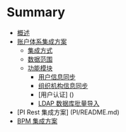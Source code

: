 # Summary

* [概述](README.md)
* [账户体系集成方案](Account/README.md)
  * [集成方式](Engine/Driver.md)
  * [数据范围](Engine/Var.md)
  * [功能模块]()
    * [用户信息同步]()
    * [组织机构信息同步]()
    * [用户认证] ()
    * [LDAP 数据库批量导入]()
* [PI Rest 集成方案] (PI/README.md)
* [BPM 集成方案](BPM/README.md)